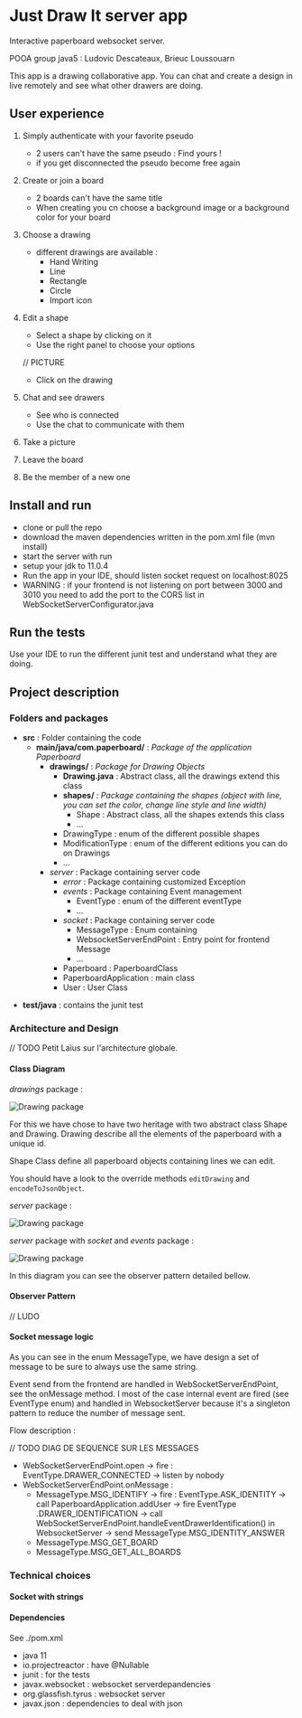 # Just Draw It server app
Interactive paperboard websocket server. 

POOA group java5 : Ludovic Descateaux, Brieuc Loussouarn

This app is a drawing collaborative app. You can chat and create a design in live remotely and see what other drawers
 are doing. 

## User experience
1. Simply authenticate with your favorite pseudo
    * 2 users can't have the same pseudo : Find yours !
    * if you get disconnected the pseudo become free again
2. Create or join a board
    * 2 boards can't have the same title
    * When creating you cn choose a background image or a background color for your board
3. Choose a drawing
    * different drawings are available :
        * Hand Writing
        * Line
        * Rectangle
        * Circle
        * Import icon
4. Edit a shape
    * Select a shape by clicking on it
    * Use the right panel to choose your options
    
   // PICTURE
   
    * Click on the drawing
4. Chat and see drawers
    * See who is connected
    * Use the chat to communicate with them
5. Take a picture
6. Leave the board
7. Be the member of a new one





  


## Install and run
- clone or pull the repo
- download the maven dependencies written in the pom.xml file (mvn install)
- start the server with run
- setup your jdk to 11.0.4
- Run the app in your IDE, should listen socket request on localhost:8025
- WARNING : if your frontend is not listening on port between 3000 and 3010 you need to add the port to the CORS list
 in WebSocketServerConfigurator.java

## Run the tests
Use your IDE to run the different junit test and understand what they are doing.

## Project description


### Folders and packages 

* **src** : Folder containing the code
    * **main/java/com.paperboard/** :  *Package of the application Paperboard*
        * **drawings/** : *Package for Drawing Objects*
            * **Drawing.java** : Abstract class, all the drawings extend this class
            * **shapes/** : *Package containing the shapes (object with line, you can set the color, change line style
             and line width)*
                * Shape : Abstract class, all the shapes extends this class
                * ...
            * DrawingType : enum of the different possible shapes
            * ModificationType : enum of the different editions you can do on Drawings
            * ...
         * *server* : Package containing server code
            * *error* : Package containing customized Exception
            * *events* : Package containing Event management
                * EventType : enum of the different eventType
                * ...
            * *socket* : Package containing server code
                * MessageType : Enum containing 
                * WebsocketServerEndPoint : Entry point for frontend Message
                * ...
            * Paperboard : PaperboardClass
            * PaperboardApplication : main class
            * User : User Class
- **test/java** : contains the junit test
    
### Architecture and Design

// TODO Petit Laïus sur l'architecture globale.
#### Class Diagram

*drawings* package :

![Drawing package](./readme_assets/drawings_package.png)

For this we have chose to have two heritage with two abstract class Shape and Drawing. Drawing describe all the
 elements of the paperboard with a unique id.
 
Shape Class define all paperboard objects containing lines we can edit.

You should have a look to the override methods `editDrawing` and `encodeToJsonObject`.

*server* package :

![Drawing package](./readme_assets/server_package.png)

*server* package with *socket* and *events* package :

![Drawing package](./readme_assets/package_server_splitted.png)

In this diagram you can see the observer pattern detailed bellow.

#### Observer Pattern
// LUDO

#### Socket message logic

As you can see in the enum MessageType, we have design a set of message to be sure to always use the same string.

Event send from the frontend are handled in WebSocketServerEndPoint, see the onMessage method. I most of the case
internal event are fired (see EventType enum) and handled in WebsocketServer because it's a singleton pattern to
 reduce the number of message sent.
 

Flow description : 

// TODO DIAG DE SEQUENCE SUR LES MESSAGES

- WebSocketServerEndPoint.open -> fire : EventType.DRAWER_CONNECTED -> listen by nobody
- WebSocketServerEndPoint.onMessage :
    * MessageType.MSG_IDENTIFY -> fire : EventType.ASK_IDENTITY -> call PaperboardApplication.addUser -> fire EventType
    .DRAWER_IDENTIFICATION -> call WebSocketServerEndPoint.handleEventDrawerIdentification() in WebsocketServer -> send MessageType.MSG_IDENTITY_ANSWER
    * MessageType.MSG_GET_BOARD
    * MessageType.MSG_GET_ALL_BOARDS

### Technical choices


#### Socket with strings 

#### Dependencies
See ./pom.xml
- java 11
- io.projectreactor : have @Nullable
- junit : for the tests
- javax.websocket : websocket serverdepandencies
- org.glassfish.tyrus : websocket server
- javax.json : dependencies to deal with json

